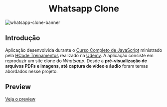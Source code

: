 <h1 align="center">Whatsapp Clone</h1>

![whatsapp-clone-banner](https://github.com/GuiSelair/MorfeuProject-Whatsapp-Clone/assets/39627743/957b62c7-9743-4266-8c64-90c03014fa74)


## Introdução

Aplicação desenvolvida durante o [Curso Completo de JavaScript](https://www.udemy.com/course/javascript-curso-completo/) ministrado pela [HCode Treinamentos](https://www.hcode.com.br/#/) realizado na [Udemy](https://www.udemy.com/). A aplicação consiste em reproduzir um site clone do _Whatsapp_. Desde a **pré-visualização de arquivos PDFs e imagens, até captura de vídeo e áudio** foram temas abordados nesse projeto. 

## Preview
[Veja o preview](https://github-clone-guiselair.netlify.app/](https://www.guilhermeselair.dev/project/whatsapp-clone/demo)https://www.guilhermeselair.dev/project/whatsapp-clone/demo)
